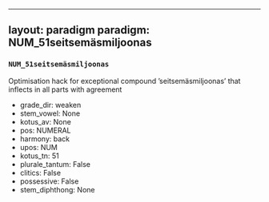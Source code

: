 
---
layout: paradigm
paradigm: NUM_51seitsemäsmiljoonas
---
### ` NUM_51seitsemäsmiljoonas `

Optimisation hack for exceptional compound ’seitsemäsmiljoonas’ that inflects in all parts with agreement
* grade_dir: weaken
* stem_vowel: None
* kotus_av: None
* pos: NUMERAL
* harmony: back
* upos: NUM
* kotus_tn: 51
* plurale_tantum: False
* clitics: False
* possessive: False
* stem_diphthong: None
